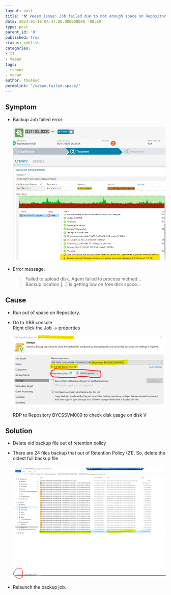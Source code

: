 ```yaml
---
layout: post
title: "🛠 Veeam issue: Job failed due to not enough space on Repository"
date: 2024-01-16 04:47:00.000000000 -08:00
type: post
parent_id: '0'
published: true
status: publish
categories:
- IT
- Veeam
tags:
- tshoot
- veeam
author: thu4nvd
permalink: "/veeam-failed-space/"
---
```


## Symptom
* Backup Job failed error:  
  
  ![Alt text](../assets/2024/vspace1.png)

* Error message: 
  
  >  Failed to upload disk. Agent failed to process method...   
  >  Backup location [...] is getting low on free disk space...


## Cause

* Run out of space on Repository.  
* Go to VBR console  
  Right click the Job -> properties

  ![Alt text](../assets/2024/vspace2.png)  

  RDP to Repository BYCSSVM009 to check disk usage on disk V


## Solution

- Delete old backup file out of retention policy
- There are 24 files backup that out of Retention Policy (21). So, delete the oldest full backup file  

  ![Alt text](../assets/2024/vspace3.png)

- Relaunch the backup job.